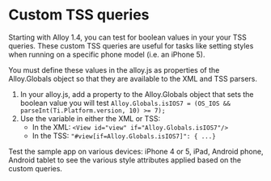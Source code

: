 # Custom TSS queries

Starting with Alloy 1.4, you can test for boolean values in your your TSS queries. These custom TSS queries are useful for tasks like setting styles when running on a specific phone model (i.e. an iPhone 5).

You must define these values in the alloy.js as properties of the Alloy.Globals object so that they are available to the XML and TSS parsers.

1. In your alloy.js, add a property to the Alloy.Globals object that sets the boolean value you will test `Alloy.Globals.isIOS7 = (OS_IOS && parseInt(Ti.Platform.version, 10) >= 7);`
2. Use the variable in either the XML or TSS:
    * In the XML: `<View id="view" if="Alloy.Globals.isIOS7"/>`
    * In the TSS: `"#view[if=Alloy.Globals.isIOS7]": { ...}`

Test the sample app on various devices: iPhone 4 or 5, iPad, Android phone, Android tablet to see the various style attributes applied based on the custom queries.
